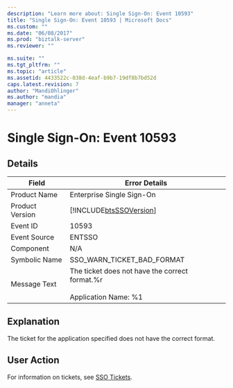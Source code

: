 ```yaml
---
description: "Learn more about: Single Sign-On: Event 10593"
title: "Single Sign-On: Event 10593 | Microsoft Docs"
ms.custom: ""
ms.date: "06/08/2017"
ms.prod: "biztalk-server"
ms.reviewer: ""

ms.suite: ""
ms.tgt_pltfrm: ""
ms.topic: "article"
ms.assetid: 4433522c-038d-4eaf-b9b7-19df8b7bd52d
caps.latest.revision: 7
author: "MandiOhlinger"
ms.author: "mandia"
manager: "anneta"
---
```

# Single Sign-On: Event 10593
## Details  
  
| Field | Error Details|
|-----------------|---------------------------------------------------------------------------------|
|  Product Name   |                            Enterprise Single Sign-On                            |
| Product Version |           [!INCLUDE[btsSSOVersion](../includes/btsssoversion-md.md)]            |
|    Event ID     |                                      10593                                      |
|  Event Source   |                                     ENTSSO                                      |
|    Component    |                                       N/A                                       |
|  Symbolic Name  |                           SSO_WARN_TICKET_BAD_FORMAT                            |
|  Message Text   | The ticket does not have the correct format.%r<br /><br /> Application Name: %1 |
  
## Explanation  
 The ticket for the application specified does not have the correct format.  
  
## User Action  
 For information on tickets, see [SSO Tickets](../core/sso-tickets.md).
